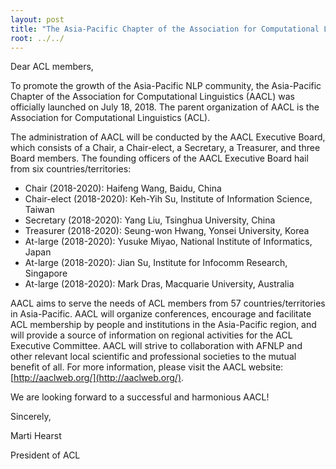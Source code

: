 ```yaml
---
layout: post
title: "The Asia-Pacific Chapter of the Association for Computational Linguistics (AACL) was launched"
root: ../../
---
```


Dear ACL members,

To promote the growth of the Asia-Pacific NLP community, the Asia-Pacific Chapter of the Association for Computational Linguistics (AACL) was officially launched on July 18, 2018. The parent organization of AACL is the Association for Computational Linguistics (ACL).

The administration of AACL will be conducted by the AACL Executive Board, which consists of a Chair, a Chair-elect, a Secretary, a Treasurer, and three Board members. The founding officers of the AACL Executive Board hail from six countries/territories:

- Chair (2018-2020): Haifeng Wang, Baidu, China
- Chair-elect (2018-2020): Keh-Yih Su, Institute of Information Science, Taiwan
- Secretary (2018-2020): Yang Liu, Tsinghua University, China
- Treasurer (2018-2020): Seung-won Hwang, Yonsei University, Korea
- At-large (2018-2020): Yusuke Miyao, National Institute of Informatics, Japan
- At-large (2018-2020): Jian Su, Institute for Infocomm Research, Singapore
- At-large (2018-2020): Mark Dras, Macquarie University, Australia

AACL aims to serve the needs of ACL members from 57 countries/territories in Asia-Pacific. AACL will organize conferences, encourage and facilitate ACL membership by people and institutions in the Asia-Pacific region, and will provide a source of information on regional activities for the ACL Executive Committee. AACL will strive to collaboration with AFNLP and other relevant local scientific and professional societies to the mutual benefit of all. For more information, please visit the AACL website: [http://aaclweb.org/](http://aaclweb.org/). 

We are looking forward to a successful and harmonious AACL!

Sincerely,

Marti Hearst

President of ACL
